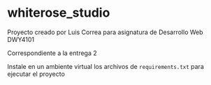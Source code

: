 # whiterose_studio

Proyecto creado por Luis Correa
para asignatura de Desarrollo Web DWY4101

Correspondiente a la entrega 2

Instale en un ambiente virtual los archivos de `requirements.txt` para ejecutar el proyecto
